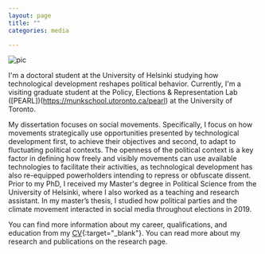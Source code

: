 ```yaml
---
layout: page
title: ""
categories: media

---
```


![pic](/assets/bannerpic.png)

I'm a doctoral student at the University of Helsinki studying how technological development reshapes political behavior. Currently, I'm a visiting graduate student at the Policy, Elections & Representation Lab ([PEARL])(https://munkschool.utoronto.ca/pearl) at the University of Toronto.

My dissertation focuses on social movements. Specifically, I focus on how movements strategically use opportunities presented by technological development first, to achieve their objectives and second, to adapt to fluctuating political contexts. The openness of the political context is a key factor in defining how freely and visibly movements can use available technologies to facilitate their activities, as technological development has also re-equipped powerholders intending to repress or obfuscate dissent. Prior to my PhD, I received my Master's degree in Political Science from the University of Helsinki, where I also worked as a teaching and research assistant. In my master’s thesis, I studied how political parties and the climate movement interacted in social media throughout elections in 2019.

You can find more information about my career, qualifications, and education from my [CV](/assets/cv_savolainen.pdf){:target="_blank"}. You can read more about my research and publications on the research page.
